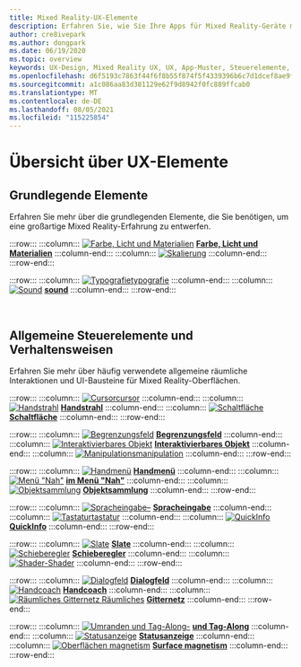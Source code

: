 ```yaml
---
title: Mixed Reality-UX-Elemente
description: Erfahren Sie, wie Sie Ihre Apps für Mixed Reality-Geräte mit grundlegenden Elementen, allgemeinen Steuerelementen und Verhaltensweisen entwerfen.
author: cre8ivepark
ms.author: dongpark
ms.date: 06/19/2020
ms.topic: overview
keywords: UX-Design, Mixed Reality UX, UX, App-Muster, Steuerelemente, Stil, HoloLens, Interaktion, räumliche Interaktion, räumliche Benutzeroberfläche, UX-Elemente, Verhaltensweisen, Bausteine, Typografie, Farbe, Mixed Reality-Headset, Windows Mixed Reality-Headset, Virtual Reality-Headset, HoloLens, MRTK, Mixed Reality Toolkit
ms.openlocfilehash: d6f5193c7863f44f6f8b55f874f5f4339396b6c7d1dcef8ae9f8839cb2b8c26e
ms.sourcegitcommit: a1c086aa83d381129e62f9d8942f0fc889ffcab0
ms.translationtype: MT
ms.contentlocale: de-DE
ms.lasthandoff: 08/05/2021
ms.locfileid: "115225854"
---
```

# <a name="ux-elements-overview"></a>Übersicht über UX-Elemente

## <a name="foundational-elements"></a>Grundlegende Elemente

Erfahren Sie mehr über die grundlegenden Elemente, die Sie benötigen, um eine großartige Mixed Reality-Erfahrung zu entwerfen.

:::row:::
    :::column:::
       [ ![ Farbe, Licht und Materialien](images/640px-fragments.png)](color-light-and-materials.md) **[Farbe, Licht und Materialien](color-light-and-materials.md)**
    :::column-end:::
    :::column:::
       [ ![ Skalierung](images/volvo-cars-microsoft-hololens-experience01-640px.png)](scale.md) **[](scale.md)**
    :::column-end:::
:::row-end:::

:::row:::
    :::column:::
       [ ![ Typografietypografie](images/typography-cover.png)](typography.md) **[](typography.md)**
    :::column-end:::
    :::column:::
       [ ![ Sound](images/spatialaudio.png)](spatial-sound-design.md) **[sound](spatial-sound-design.md)**
    :::column-end:::
:::row-end:::

<br>

## <a name="common-controls-and-behaviors"></a>Allgemeine Steuerelemente und Verhaltensweisen

Erfahren Sie mehr über häufig verwendete allgemeine räumliche Interaktionen und UI-Bausteine für Mixed Reality-Oberflächen.

:::row:::
    :::column:::
       [ ![ Cursorcursor](images/UX_Hero_Cursor.jpg)](cursors.md) **[](cursors.md)**
    :::column-end:::
    :::column:::
       [ ![ Handstrahl](images/UX_Hero_HandRay.jpg)](point-and-commit.md) **[Handstrahl](point-and-commit.md)**
    :::column-end:::
    :::column:::
       [![Schaltfläche](images/UX_Hero_Button.jpg)](button.md) **[Schaltfläche](button.md)**
    :::column-end:::
:::row-end:::

:::row:::
    :::column:::
       [ ![ Begrenzungsfeld](images/UX_Hero_BoundingBox.jpg)](app-bar-and-bounding-box.md) **[Begrenzungsfeld](app-bar-and-bounding-box.md)**
    :::column-end:::
    :::column:::
       [ ![ Interaktivierbares Objekt](images/UX_Hero_Interactable.jpg)](interactable-object.md) **[Interaktivierbares Objekt](interactable-object.md)**
    :::column-end:::
    :::column:::
       [ ![ Manipulationsmanipulation](images/UX_Hero_Manipulation.jpg)](direct-manipulation.md) **[](direct-manipulation.md)**
    :::column-end:::
:::row-end:::

:::row:::
    :::column:::
       [ ![ Handmenü](images/UX_Hero_HandMenu.jpg)](hand-menu.md) **[Handmenü](hand-menu.md)**
    :::column-end:::
    :::column:::
       [ ![ Menü "Nah"](images/UX_Hero_NearMenu.jpg)](near-menu.md) **[im Menü "Nah"](near-menu.md)**
    :::column-end:::
    :::column:::
       [ ![ Objektsammlung](images/UX_Hero_ObjectCollection.jpg)](object-collection.md) **[Objektsammlung](object-collection.md)**
    :::column-end:::
:::row-end:::

:::row:::
    :::column:::
       [ ![ Spracheingabe–](images/UX_Hero_VoiceCommand.jpg)](voice-input.md) **[Spracheingabe](voice-input.md)**
    :::column-end:::
    :::column:::
       [ ![ Tastaturtastatur](images/UX_Hero_Keyboard.jpg)](keyboard.md) **[](keyboard.md)**
    :::column-end:::
    :::column:::
       [![QuickInfo](images/UX_Hero_Tooltip.jpg)](tooltip.md) **[QuickInfo](tooltip.md)**
    :::column-end:::
:::row-end:::

:::row:::
    :::column:::
       [![Slate](images/UX_Hero_Slate.jpg)](slate.md) **[Slate](slate.md)**
    :::column-end:::
    :::column:::
       [![Schieberegler](images/UX_Hero_Slider.jpg)](slider.md) **[Schieberegler](slider.md)**
    :::column-end:::
    :::column:::
        [ ![ Shader-Shader](images/UX_Hero_StandardShader.jpg)](shader.md) **[](shader.md)**
    :::column-end:::
:::row-end:::

:::row:::
    :::column:::
       [![Dialogfeld](images/MRTK_UX_Dialog.jpg)](dialog-ui.md) **[Dialogfeld](dialog-ui.md)**
    :::column-end:::
    :::column:::
       [ ![ Handcoach](images/HandCoach/MRTK_handCoach.jpg)](hand-coach.md) **[Handcoach](hand-coach.md)**
    :::column-end:::
    :::column:::
       [ ![ Räumliches Gitternetz Räumliches](images/MRTK_PulseShader_SpatialMesh.gif)](spatial-mesh-ux.md) **[Gitternetz](spatial-mesh-ux.md)**
    :::column-end:::
:::row-end:::

:::row:::
    :::column:::
        [ ![ Umranden und Tag-Along-](images/MRTK_TagAlong.gif)](billboarding-and-tag-along.md) **[und Tag-Along](billboarding-and-tag-along.md)**
    :::column-end:::
    :::column:::
       [ ![ Statusanzeige](images/MRTK_ProgressIndicator.gif)](progress.md) **[Statusanzeige](progress.md)**
    :::column-end:::
    :::column:::
       [ ![ Oberflächen magnetism](images/MRTK_SurfaceMagnetism.gif)](surface-magnetism.md) **[Surface magnetism](surface-magnetism.md)**
    :::column-end:::
:::row-end:::

<br>
